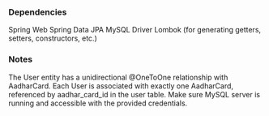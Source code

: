 ### Dependencies
Spring Web
Spring Data JPA
MySQL Driver
Lombok (for generating getters, setters, constructors, etc.)

### Notes
The User entity has a unidirectional @OneToOne relationship with AadharCard.
Each User is associated with exactly one AadharCard, referenced by aadhar_card_id in the user table.
Make sure MySQL server is running and accessible with the provided credentials.
